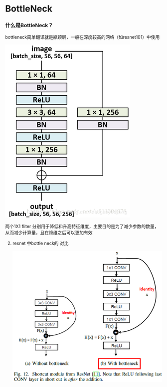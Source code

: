 # BottleNeck

### 什么是BottleNeck？

bottleneck简单翻译就是瓶颈层，一般在深度较高的网络（如resnet101）中使用

![bottlenck](bottleneck.assets/20190412171201596.png)

两个1X1 fliter 分别用于降低和升高特征维度，主要目的是为了减少参数的数量，从而减少计算量，且在降维之后可以更加有效

2. resnet 中bottle neck的 对比

   ![img](bottleneck.assets/20180521111543135)
